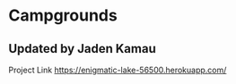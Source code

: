 # Campgrounds

## Updated by Jaden Kamau


Project Link
https://enigmatic-lake-56500.herokuapp.com/
